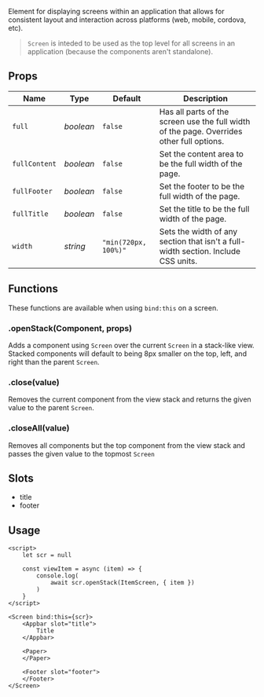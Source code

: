 Element for displaying screens within an application that allows for consistent
layout and interaction across platforms (web, mobile, cordova, etc).

> `Screen` is inteded to be used as the top level for all screens in an
> application (because the components aren't standalone).

## Props
| Name | Type | Default | Description |
| --- | --- | --- | --- |
| `full` | _boolean_ | `false` | Has all parts of the screen use the full width of the page. Overrides other full options.
| `fullContent` | _boolean_ | `false` | Set the content area to be the full width of the page.
| `fullFooter` | _boolean_ | `false` | Set the footer to be the full width of the page.
| `fullTitle` | _boolean_ | `false` | Set the title to be the full width of the page.
| `width` | _string_ | `"min(720px, 100%)"` | Sets the width of any section that isn't a full-width section. Include CSS units.

## Functions

These functions are available when using `bind:this` on a screen.

### .openStack(Component, props)
Adds a component using `Screen` over the current `Screen` in a stack-like view.
Stacked components will default to being 8px smaller on the top, left, and right
than the parent `Screen`.

### .close(value)
Removes the current component from the view stack and returns the given value
to the parent `Screen`.

### .closeAll(value)
Removes all components but the top component from the view stack and passes the
given value to the topmost `Screen`

## Slots
- title
- footer

## Usage
```svelte
<script>
    let scr = null

    const viewItem = async (item) => {
        console.log(
            await scr.openStack(ItemScreen, { item })
        )
    }
</script>

<Screen bind:this={scr}>
    <Appbar slot="title">
        Title
    </Appbar>

    <Paper>
    </Paper>

    <Footer slot="footer">
    </Footer>
</Screen>
```

